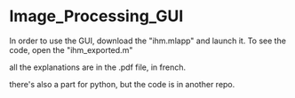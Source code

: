 # Image_Processing_GUI
In order to use the GUI, download the "ihm.mlapp" and launch it.
To see the code, open the "ihm_exported.m"

all the explanations are in the .pdf file, in french.

there's also a part for python, but the code is in another repo.
